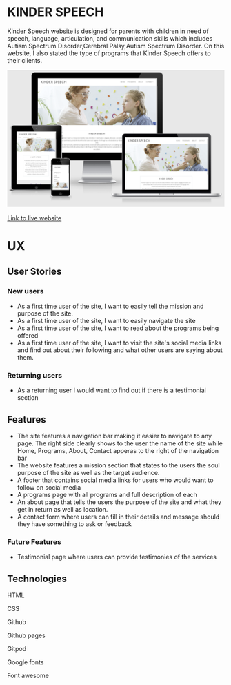  
# KINDER SPEECH
Kinder Speech website is designed for parents with children in need of speech, language, articulation, and communication skills which includes Autism Spectrum Disorder,Cerebral Palsy,Autism Spectrum Disorder.
On this website, I also stated the type of programs that Kinder Speech offers to their clients.

![Home page](assets/images/homepage.png)

[Link to live website](https://pauline-rugwevera.github.io/kinder-speech/)
# UX
## User Stories
### New users
* As a first time user of the site, I want to easily tell the mission and purpose of the site.
* As a first time user of the site, I want to easily navigate the site
* As a first time user of the site, I want to read about the programs being offered
* As a first time user of the site, I want to visit the site's social media links and find out about their following and what other users are saying about them.
### Returning users
* As a returning user I would want to find out if there is a testimonial section

## Features
* The site features a navigation bar making it easier to navigate to any page. The right side clearly shows to the user the name of the site while Home, Programs, About, Contact apperas to the right of the navigation bar
* The website features a mission section that states to the users the soul purpose of the site as well as the target audience.
* A footer that contains social media links for users who would want to follow on social media
* A programs page with all programs and full description of each
* An about page that tells the users the purpose of the site and what they get in return as well as location.
* A contact form where users can fill in their details and message should they have something to ask or feedback
### Future Features
* Testimonial page where users can provide testimonies of the services
## Technologies
HTML

CSS

Github

Github pages

Gitpod

Google fonts

Font awesome
















